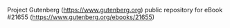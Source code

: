 Project Gutenberg (https://www.gutenberg.org) public repository for eBook #21655 (https://www.gutenberg.org/ebooks/21655)
